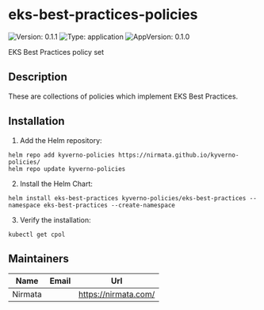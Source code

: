 # eks-best-practices-policies

![Version: 0.1.1](https://img.shields.io/badge/Version-0.1.1-informational?style=flat-square) ![Type: application](https://img.shields.io/badge/Type-application-informational?style=flat-square) ![AppVersion: 0.1.0](https://img.shields.io/badge/AppVersion-0.1.0-informational?style=flat-square)

EKS Best Practices policy set

## Description

These are collections of policies which implement EKS Best Practices.

## Installation

1. Add the Helm repository:

```console
helm repo add kyverno-policies https://nirmata.github.io/kyverno-policies/
helm repo update kyverno-policies
```

2. Install the Helm Chart:

```console
helm install eks-best-practices kyverno-policies/eks-best-practices --namespace eks-best-practices --create-namespace
```

3. Verify the installation:

```console
kubectl get cpol
```

## Maintainers

| Name | Email | Url |
| ---- | ------ | --- |
| Nirmata |  | <https://nirmata.com/> |
